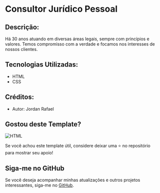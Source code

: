 # Consultor Jurídico Pessoal

## Descrição:

Há 30 anos atuando em diversas áreas legais, sempre com princípios e valores. Temos compromisso com a verdade e focamos nos interesses de nossos clientes.

## Tecnologias Utilizadas:

- HTML
- CSS

## Créditos:

- Autor: Jordan Rafael

## Gostou deste Template?

![HTML](https://github.com/jordanrafaell/advogacia.github.io/assets/61181764/34647ac2-2e12-4d27-a8f4-fd9a6139a694)

Se você achou este template útil, considere deixar uma ⭐ no repositório para mostrar seu apoio!

## Siga-me no GitHub

Se você deseja acompanhar minhas atualizações e outros projetos interessantes, siga-me no [GitHub](https://github.com/jordanrafaell).
